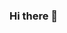 ### Hi there 👋

<!--
**Agha-Muqarib/Agha-Muqarib** is a ✨ _special_ ✨ repository because its `README.md` (this file) appears on your GitHub profile.

Gist about me:

- 🔭 I’m currently working on ...
- 🌱 I’m currently learning ...
- 👯 I’m looking to collaborate on ...
- 🤔 I’m looking for help with ...
- 💬 Ask me about ...
- 📫 How to reach me: ...
- 😄 Pronouns: ...
- ⚡ Fun fact: ...
-->
